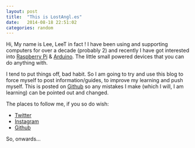```yaml
---
layout: post
title:  "This is LostAngl.es"
date:   2014-08-18 22:51:02
categories: random
---
```


Hi, My name is Lee, LeeT in fact ! I have been using and supporting computers for over a decade (probably 2) and recently I have got interested into [Raspberry Pi][1] &amp; [Arduino][2]. The little small powered devices that you can do anything with.

I tend to put things off, bad habit. So I am going to try and use this blog to force myself to post information/guides, to improve my learning and push myself. This is posted on [Github][3] so any mistakes I make (which I will, I am learning) can be pointed out and changed.

The places to follow me, if you so do wish:

+ [Twitter][4]
+ [Instagram][5]
+ [Github][6]

So, onwards...



[1]: http://www.raspberrypi.org/
[2]: http://arduino.cc/
[3]: https://github.com/LostAngles-/lostangles-.github.io
[4]: https://twitter.com/lostangles
[5]: http://instagram.com/lostangles_
[6]: https://github.com/LostAngles-
